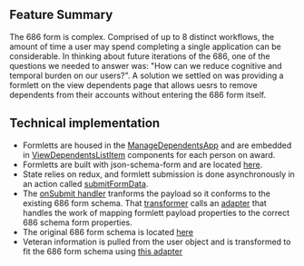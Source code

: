 ## Feature Summary
The 686 form is complex. Comprised of up to 8 distinct workflows, the amount of time a user may spend completing a single application can be considerable. 
In thinking about future iterations of the 686, one of the questions we needed to answer was: "How can we reduce cognitive and temporal burden on our users?".
A solution we settled on was providing a formlett on the view dependents page that allows uesrs to remove dependents from their accounts without entering the 686 form itself. 

## Technical implementation
- Formletts are housed in the [ManageDependentsApp](https://github.com/department-of-veterans-affairs/vets-website/blob/c6d3a434f04c83cd5048f2b5f75282abb3726867/src/applications/personalization/view-dependents/manage-dependents/containers/ManageDependentsApp.jsx#L1) and are embedded in [ViewDependentsListItem](https://github.com/department-of-veterans-affairs/vets-website/blob/805f2dbd5816d992130dbd62baef2833335ab6f7/src/applications/personalization/view-dependents/components/ViewDependentsList/ViewDependentsListItem.jsx#L106) components for each person on award.
- Formletts are built with json-schema-form and are located [here](https://github.com/department-of-veterans-affairs/vets-website/blob/5e7c79ebf3e03c5c9d4b9d96f77f515699b5c811/src/applications/personalization/view-dependents/manage-dependents/schemas.js#L1).
- State relies on redux, and formlett submission is done asynchronously in an action called [submitFormData](https://github.com/department-of-veterans-affairs/vets-website/blob/c6d3a434f04c83cd5048f2b5f75282abb3726867/src/applications/personalization/view-dependents/manage-dependents/redux/actions.js#L29). 
- The [onSubmit handler](https://github.com/department-of-veterans-affairs/vets-website/blob/c6d3a434f04c83cd5048f2b5f75282abb3726867/src/applications/personalization/view-dependents/manage-dependents/containers/ManageDependentsApp.jsx#L30) tranforms the payload so it conforms to the existing 686 form schema. That [transformer](https://github.com/department-of-veterans-affairs/vets-website/blob/4e650b570f2eef9d8c3434ac798d00163358e974/src/applications/personalization/view-dependents/manage-dependents/utils/index.js#L195) calls an [adapter](https://github.com/department-of-veterans-affairs/vets-website/blob/4e650b570f2eef9d8c3434ac798d00163358e974/src/applications/personalization/view-dependents/manage-dependents/utils/index.js#L92) that handles the work of mapping formlett payload properties to the correct 686 schema form properties. 
- The original 686 form schema is located [here](https://github.com/department-of-veterans-affairs/vets-json-schema/blob/f98b17ebbf3e351a8a306a8511567acc039b4689/src/schemas/686c-674/schema.js#L18)
- Veteran information is pulled from the user object and is transformed to fit the 686 form schema using [this adapter](https://github.com/department-of-veterans-affairs/vets-website/blob/4e650b570f2eef9d8c3434ac798d00163358e974/src/applications/personalization/view-dependents/manage-dependents/utils/index.js#L32)
